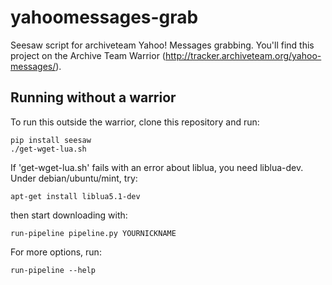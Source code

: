 yahoomessages-grab
==================

Seesaw script for archiveteam Yahoo! Messages grabbing.
You'll find this project on the Archive Team Warrior (http://tracker.archiveteam.org/yahoo-messages/).


Running without a warrior
-------------------------
To run this outside the warrior, clone this repository and run:

    pip install seesaw
    ./get-wget-lua.sh

If 'get-wget-lua.sh' fails with an error about liblua, you need liblua-dev.  Under debian/ubuntu/mint, try:

    apt-get install liblua5.1-dev

then start downloading with:

    run-pipeline pipeline.py YOURNICKNAME

For more options, run:

    run-pipeline --help

